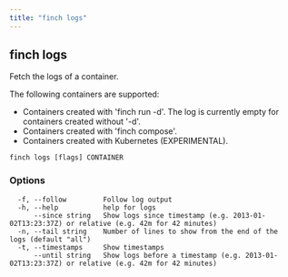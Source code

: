 ```yaml
---
title: "finch logs"
---
```

## finch logs

Fetch the logs of a container.

The following containers are supported:
- Containers created with 'finch run -d'. The log is currently empty for containers created without '-d'.
- Containers created with 'finch compose'.
- Containers created with Kubernetes (EXPERIMENTAL).

```
finch logs [flags] CONTAINER
```

### Options
```
  -f, --follow         Follow log output
  -h, --help           help for logs
      --since string   Show logs since timestamp (e.g. 2013-01-02T13:23:37Z) or relative (e.g. 42m for 42 minutes)
  -n, --tail string    Number of lines to show from the end of the logs (default "all")
  -t, --timestamps     Show timestamps
      --until string   Show logs before a timestamp (e.g. 2013-01-02T13:23:37Z) or relative (e.g. 42m for 42 minutes)
```
